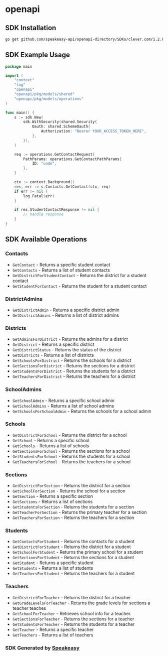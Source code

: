 # openapi

<!-- Start SDK Installation -->
## SDK Installation

```bash
go get github.com/speakeasy-api/openapi-directory/SDKs/clever.com/1.2.0/go
```
<!-- End SDK Installation -->

## SDK Example Usage
<!-- Start SDK Example Usage -->
```go
package main

import (
    "context"
    "log"
    "openapi"
    "openapi/pkg/models/shared"
    "openapi/pkg/models/operations"
)

func main() {
    s := sdk.New(
        sdk.WithSecurity(shared.Security{
            Oauth: shared.SchemeOauth{
                Authorization: "Bearer YOUR_ACCESS_TOKEN_HERE",
            },
        }),
    )

    req := operations.GetContactRequest{
        PathParams: operations.GetContactPathParams{
            ID: "unde",
        },
    }

    ctx := context.Background()
    res, err := s.Contacts.GetContact(ctx, req)
    if err != nil {
        log.Fatal(err)
    }

    if res.StudentContactResponse != nil {
        // handle response
    }
}
```
<!-- End SDK Example Usage -->

<!-- Start SDK Available Operations -->
## SDK Available Operations


### Contacts

* `GetContact` - Returns a specific student contact
* `GetContacts` - Returns a list of student contacts
* `GetDistrictForStudentContact` - Returns the district for a student contact
* `GetStudentForContact` - Returns the student for a student contact

### DistrictAdmins

* `GetDistrictAdmin` - Returns a specific district admin
* `GetDistrictAdmins` - Returns a list of district admins

### Districts

* `GetAdminsForDistrict` - Returns the admins for a district
* `GetDistrict` - Returns a specific district
* `GetDistrictStatus` - Returns the status of the district
* `GetDistricts` - Returns a list of districts
* `GetSchoolsForDistrict` - Returns the schools for a district
* `GetSectionsForDistrict` - Returns the sections for a district
* `GetStudentsForDistrict` - Returns the students for a district
* `GetTeachersForDistrict` - Returns the teachers for a district

### SchoolAdmins

* `GetSchoolAdmin` - Returns a specific school admin
* `GetSchoolAdmins` - Returns a list of school admins
* `GetSchoolsForSchoolAdmin` - Returns the schools for a school admin

### Schools

* `GetDistrictForSchool` - Returns the district for a school
* `GetSchool` - Returns a specific school
* `GetSchools` - Returns a list of schools
* `GetSectionsForSchool` - Returns the sections for a school
* `GetStudentsForSchool` - Returns the students for a school
* `GetTeachersForSchool` - Returns the teachers for a school

### Sections

* `GetDistrictForSection` - Returns the district for a section
* `GetSchoolForSection` - Returns the school for a section
* `GetSection` - Returns a specific section
* `GetSections` - Returns a list of sections
* `GetStudentsForSection` - Returns the students for a section
* `GetTeacherForSection` - Returns the primary teacher for a section
* `GetTeachersForSection` - Returns the teachers for a section

### Students

* `GetContactsForStudent` - Returns the contacts for a student
* `GetDistrictForStudent` - Returns the district for a student
* `GetSchoolForStudent` - Returns the primary school for a student
* `GetSectionsForStudent` - Returns the sections for a student
* `GetStudent` - Returns a specific student
* `GetStudents` - Returns a list of students
* `GetTeachersForStudent` - Returns the teachers for a student

### Teachers

* `GetDistrictForTeacher` - Returns the district for a teacher
* `GetGradeLevelsForTeacher` - Returns the grade levels for sections a teacher teaches
* `GetSchoolForTeacher` - Retrieves school info for a teacher.
* `GetSectionsForTeacher` - Returns the sections for a teacher
* `GetStudentsForTeacher` - Returns the students for a teacher
* `GetTeacher` - Returns a specific teacher
* `GetTeachers` - Returns a list of teachers
<!-- End SDK Available Operations -->

### SDK Generated by [Speakeasy](https://docs.speakeasyapi.dev/docs/using-speakeasy/client-sdks)
